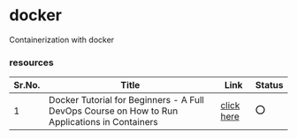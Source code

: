 # docker
Containerization with docker 

### resources
Sr.No. | Title | Link | Status
------ | ----- | ---- | ----------
1 | Docker Tutorial for Beginners - A Full DevOps Course on How to Run Applications in Containers | [click here](https://www.youtube.com/watch?v=fqMOX6JJhGo) | :o:
